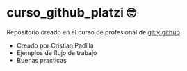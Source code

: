# curso_github_platzi 🤓
Repositorio creado en el curso de profesional de [git y github](https://platzi.com/cursos/git-github/ "git y github")

* Creado por Cristian Padilla 
* Ejemplos de flujo de trabajo
* Buenas practicas